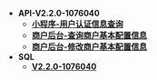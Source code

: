- **API-V2.2.0-1076040**
  - [**小程序-用户认证信息查询**](doc/V2.2.0-1076040/用户认证信息查询.md)
  - [**商户后台-查询商户基本配置信息**](doc/V2.2.0-1076040/查询商户基本配置信息.md)
  - [**商户后台-修改商户基本配置信息**](doc/V2.2.0-1076040/修改商户基本配置信息.md)
- **SQL**
  - [**V2.2.0-1076040**](sql/V2.2.0-1076040/sql.md)